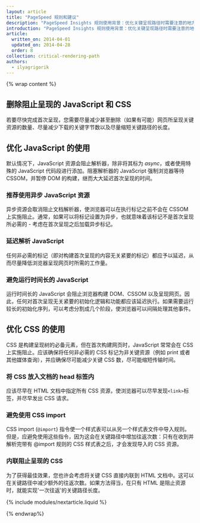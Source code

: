```yaml
---
layout: article
title: "PageSpeed 规则和建议"
description: "PageSpeed Insights 规则使用背景：优化关键呈现路径时需要注意的地方及其原因。"
introduction: "PageSpeed Insights 规则使用背景：优化关键呈现路径时需要注意的地方及其原因。"
article:
  written_on: 2014-04-01
  updated_on: 2014-04-28
  order: 8
collection: critical-rendering-path
authors:
  - ilyagrigorik
---
```


{% wrap content %}

## 删除阻止呈现的 JavaScript 和 CSS

若要尽快完成首次呈现，您需要尽量减少甚至删除（如果有可能）网页所呈现关键资源的数量、尽量减少下载的关键字节数以及尽量缩短关键路径的长度。

## 优化 JavaScript 的使用

默认情况下，JavaScript 资源会阻止解析器，除非将其标为 _async_，或者使用特殊的 JavaScript 代码段进行添加。阻塞解析器的 JavaScript 强制浏览器等待 CSSOM，并暂停 DOM 的构建，继而大大延迟首次呈现的时间。

### **推荐使用异步 JavaScript 资源**

异步资源会取消阻止文档解析器，使浏览器可以在执行标记之前不会在 CSSOM 上实施阻止。通常，如果可以将标记设置为异步，也就意味着该标记不是首次呈现所必需的 - 考虑在首次呈现之后加载异步标记。

### **延迟解析 JavaScript**

任何非必需的标记（即对构建首次呈现的内容无关紧要的标记）都应予以延迟，从而尽量降低浏览器呈现网页时所需的工作量。

### **避免运行时间长的 JavaScript**

运行时间长的 JavaScript 会阻止浏览器构建 DOM、CSSOM 以及呈现网页。因此，任何对首次呈现无关紧要的初始化逻辑和功能都应该延迟执行。如果需要运行较长的初始化序列，可以考虑分割成几个阶段，使浏览器可以间隔处理其他事件。

## 优化 CSS 的使用

CSS 是构建呈现树的必备元素，但在首次构建网页时，JavaScript 常常会在 CSS 上实施阻止。应该确保将任何非必需的 CSS 标记为非关键资源（例如 print 或者其他媒体查询），并应确保尽可能减少关键 CSS 数，尽可能缩短传输时间。

### **将 CSS 放入文档的 head 标签内**

应该尽早在 HTML 文档中指定所有 CSS 资源，使浏览器可以尽早发现`<link>`标签，并尽早发出 CSS 请求。

### **避免使用 CSS import**

CSS import (`@import`) 指令使一个样式表可以从另一个样式表文件中导入规则。但是，应避免使用这些指令，因为这会在关键路径中增加往返次数：只有在收到并解析完带有 @import 规则的 CSS 样式表之后，才会发现导入的 CSS 资源。

### **内联阻止呈现的 CSS**

为了获得最佳效果，您也许会考虑将关键 CSS 直接内联到 HTML 文档中。这可以在关键路径中减少额外的往返次数。如果方法得当，在只有 HTML 是阻止资源时，就能实现'一次往返'的关键路径长度。

{% include modules/nextarticle.liquid %}

{% endwrap%}

